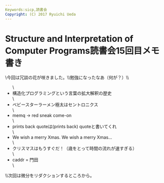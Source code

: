 ```yaml
---
Keywords:sicp,読書会
Copyright: (C) 2017 Ryuichi Ueda
---
```

# Structure and Interpretation of Computer Programs読書会15回目メモ書き
<!--:ja-->\今回は冗談の花が咲きました。\\勉強になったなあ（何が？）\\<ul>\ 	<li>構造化プログラミングという言葉の拡大解釈の歴史</li>\	<li>ベビースターラーメン極太はセントロニクス</li>\	<li>memq → red sneak come-on</li>\	<li>prints back quoteは(prints back) quoteと書いてくれ</li>\	<li>We wish a merry Xmas. We wish a merry Xmas...</li>\	<li>クリスマスはもうすぐだ！（歳をとって時間の流れが速すぎる）</li>\	<li>caddr = 門田</li>\</ul>\\次回は微分をリダクションするところから。<!--:-->
